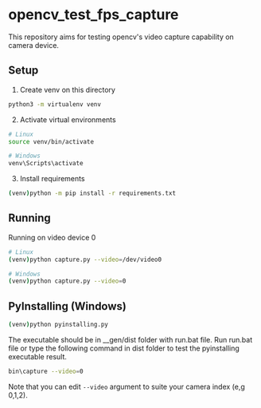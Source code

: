 # opencv_test_fps_capture
This repository aims for testing opencv's video capture capability on camera device.

## Setup

1. Create venv on this directory

```bash
python3 -m virtualenv venv
```

2. Activate virtual environments

```bash
# Linux    
source venv/bin/activate

# Windows
venv\Scripts\activate
```

3. Install requirements

```bash
(venv)python -m pip install -r requirements.txt
```

## Running
Running on video device 0 

```bash
# Linux    
(venv)python capture.py --video=/dev/video0

# Windows
(venv)python capture.py --video=0
```

## PyInstalling (Windows)

```bash
(venv)python pyinstalling.py
```

The executable should be in __gen/dist folder with run.bat file.
Run run.bat file or type the following command in dist folder to test the pyinstalling executable result.

```bash
bin\capture --video=0
```

Note that you can edit ```--video```  argument to suite your camera index (e,g 0,1,2).

